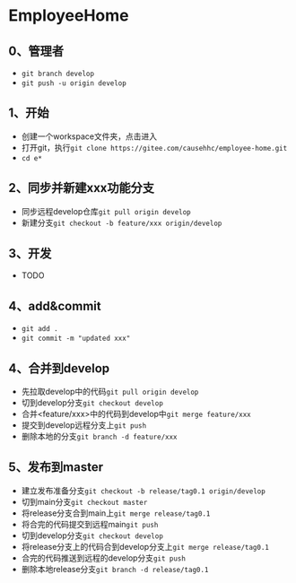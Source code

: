 # EmployeeHome

## 0、管理者
- `git branch develop`
- `git push -u origin develop`
## 1、开始
- 创建一个workspace文件夹，点击进入
- 打开git，执行`git clone https://gitee.com/causehhc/employee-home.git`
- `cd e*`
## 2、同步并新建xxx功能分支
- 同步远程develop仓库`git pull origin develop`
- 新建分支`git checkout -b feature/xxx origin/develop`
## 3、开发
- TODO
## 4、add&commit
- `git add .`
- `git commit -m "updated xxx"`
## 4、合并到develop
- 先拉取develop中的代码`git pull origin develop`
- 切到develop分支`git checkout develop`
- 合并<feature/xxx>中的代码到develop中`git merge feature/xxx`
- 提交到develop远程分支上`git push`
- 删除本地的分支`git branch -d feature/xxx`
## 5、发布到master
- 建立发布准备分支`git checkout -b release/tag0.1 origin/develop`
- 切到main分支`git checkout master`
- 将release分支合到main上`git merge release/tag0.1`
- 将合完的代码提交到远程main`git push`
- 切到develop分支`git checkout develop`
- 将release分支上的代码合到develop分支上`git merge release/tag0.1`
- 合完的代码推送到远程的develop分支`git push`
- 删除本地release分支`git branch -d release/tag0.1`